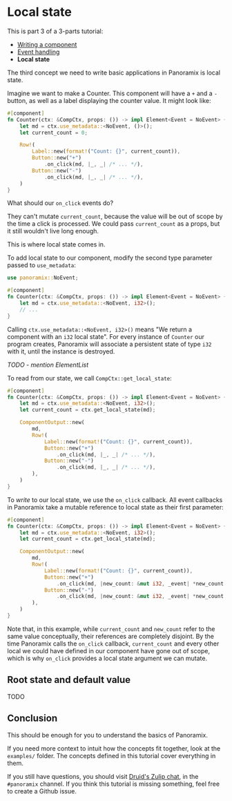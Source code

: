 # Local state

This is part 3 of a 3-parts tutorial:

- [Writing a component](./writing_a_component.md)
- [Event handling](./event_handling.md)
- **Local state**

The third concept we need to write basic applications in Panoramix is local state.

Imagine we want to make a Counter. This component will have a `+` and a `-` button, as well as a label displaying the counter value. It might look like:

```rust
#[component]
fn Counter(ctx: &CompCtx, props: ()) -> impl Element<Event = NoEvent> {
    let md = ctx.use_metadata::<NoEvent, ()>();
    let current_count = 0;

    Row!(
        Label::new(format!("Count: {}", current_count)),
        Button::new("+")
            .on_click(md, |_, _| /* ... */),
        Button::new("-")
            .on_click(md, |_, _| /* ... */),
    )
}
```

What should our `on_click` events do?

They can't mutate `current_count`, because the value will be out of scope by the time a click is processed. We could pass `current_count` as a props, but it still wouldn't live long enough.

This is where local state comes in.

To add local state to our component, modify the second type parameter passed to `use_metadata`:

```rust
use panoramix::NoEvent;

#[component]
fn Counter(ctx: &CompCtx, props: ()) -> impl Element<Event = NoEvent> {
    let md = ctx.use_metadata::<NoEvent, i32>();
    // ...
}
```

Calling `ctx.use_metadata::<NoEvent, i32>()` means "We return a component with an `i32` local state". For every instance of `Counter` our program creates, Panoramix will associate a persistent state of type `i32` with it, until the instance is destroyed.

*TODO - mention ElementList*

To read from our state, we call `CompCtx::get_local_state`:

```rust
#[component]
fn Counter(ctx: &CompCtx, props: ()) -> impl Element<Event = NoEvent> {
    let md = ctx.use_metadata::<NoEvent, i32>();
    let current_count = ctx.get_local_state(md);

    ComponentOutput::new(
        md,
        Row!(
            Label::new(format!("Count: {}", current_count)),
            Button::new("+")
                .on_click(md, |_, _| /* ... */),
            Button::new("-")
                .on_click(md, |_, _| /* ... */),
        ),
    )
}
```

To *write* to our local state, we use the `on_click` callback. All event callbacks in Panoramix take a mutable reference to local state as their first parameter:

```rust
#[component]
fn Counter(ctx: &CompCtx, props: ()) -> impl Element<Event = NoEvent> {
    let md = ctx.use_metadata::<NoEvent, i32>();
    let current_count = ctx.get_local_state(md);

    ComponentOutput::new(
        md,
        Row!(
            Label::new(format!("Count: {}", current_count)),
            Button::new("+")
                .on_click(md, |new_count: &mut i32, _event| *new_count += 1),
            Button::new("-")
                .on_click(md, |new_count: &mut i32, _event| *new_count -= 1),
        ),
    )
}
```

Note that, in this example, while `current_count` and `new_count` refer to the same value conceptually, their references are completely disjoint. By the time Panoramix calls the `on_click` callback, `current_count` and every other local we could have defined in our component have gone out of scope, which is why `on_click` provides a local state argument we can mutate.


## Root state and default value

TODO


## Conclusion

This should be enough for you to understand the basics of Panoramix.

If you need more context to intuit how the concepts fit together, look at the `examples/` folder. The concepts defined in this tutorial cover everything in them.

If you still have questions, you should visit [Druid's Zulip chat](https://xi.zulipchat.com/), in the `#panoramix` channel. If you think this tutorial is missing something, feel free to create a Github issue.
